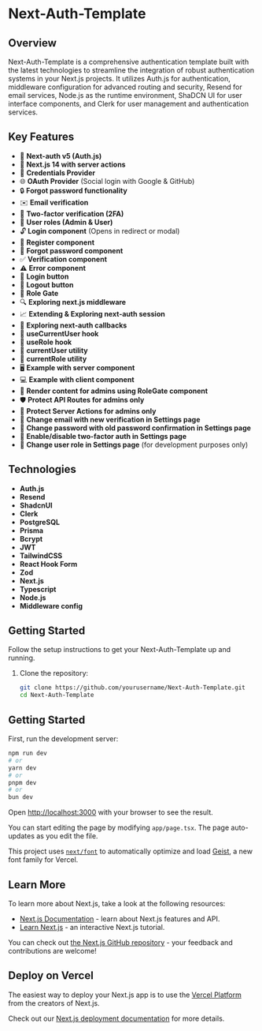 # Next-Auth-Template

## Overview

Next-Auth-Template is a comprehensive authentication template built with the latest technologies to streamline the integration of robust authentication systems in your Next.js projects. It utilizes Auth.js for authentication, middleware configuration for advanced routing and security, Resend for email services, Node.js as the runtime environment, ShaDCN UI for user interface components, and Clerk for user management and authentication services.

## Key Features

- 🔐 **Next-auth v5 (Auth.js)**
- 🚀 **Next.js 14 with server actions**
- 🔑 **Credentials Provider**
- 🌐 **OAuth Provider** (Social login with Google & GitHub)
- 🔒 **Forgot password functionality**
- ✉️ **Email verification**
- 📱 **Two-factor verification (2FA)**
- 👥 **User roles (Admin & User)**
- 🔓 **Login component** (Opens in redirect or modal)
- 📝 **Register component**
- 🤔 **Forgot password component**
- ✅ **Verification component**
- ⚠️ **Error component**
- 🔘 **Login button**
- 🚪 **Logout button**
- 🚧 **Role Gate**
- 🔍 **Exploring next.js middleware**
- 📈 **Extending & Exploring next-auth session**
- 🔄 **Exploring next-auth callbacks**
- 👤 **useCurrentUser hook**
- 🛂 **useRole hook**
- 🧑 **currentUser utility**
- 👮 **currentRole utility**
- 🖥️ **Example with server component**
- 💻 **Example with client component**
- 👑 **Render content for admins using RoleGate component**
- 🛡️ **Protect API Routes for admins only**
- 🔐 **Protect Server Actions for admins only**
- 📧 **Change email with new verification in Settings page**
- 🔑 **Change password with old password confirmation in Settings page**
- 🔔 **Enable/disable two-factor auth in Settings page**
- 🔄 **Change user role in Settings page** (for development purposes only)

## Technologies

- **Auth.js**
- **Resend**
- **ShadcnUI**
- **Clerk**
- **PostgreSQL**
- **Prisma**
- **Bcrypt**
- **JWT**
- **TailwindCSS**
- **React Hook Form**
- **Zod**
- **Next.js**
- **Typescript**
- **Node.js**
- **Middleware config**

## Getting Started

Follow the setup instructions to get your Next-Auth-Template up and running.

1. Clone the repository:
   ```bash
   git clone https://github.com/yourusername/Next-Auth-Template.git
   cd Next-Auth-Template
   ```

## Getting Started

First, run the development server:

```bash
npm run dev
# or
yarn dev
# or
pnpm dev
# or
bun dev
```

Open [http://localhost:3000](http://localhost:3000) with your browser to see the result.

You can start editing the page by modifying `app/page.tsx`. The page auto-updates as you edit the file.

This project uses [`next/font`](https://nextjs.org/docs/app/building-your-application/optimizing/fonts) to automatically optimize and load [Geist](https://vercel.com/font), a new font family for Vercel.

## Learn More

To learn more about Next.js, take a look at the following resources:

- [Next.js Documentation](https://nextjs.org/docs) - learn about Next.js features and API.
- [Learn Next.js](https://nextjs.org/learn) - an interactive Next.js tutorial.

You can check out [the Next.js GitHub repository](https://github.com/vercel/next.js) - your feedback and contributions are welcome!

## Deploy on Vercel

The easiest way to deploy your Next.js app is to use the [Vercel Platform](https://vercel.com/new?utm_medium=default-template&filter=next.js&utm_source=create-next-app&utm_campaign=create-next-app-readme) from the creators of Next.js.

Check out our [Next.js deployment documentation](https://nextjs.org/docs/app/building-your-application/deploying) for more details.
